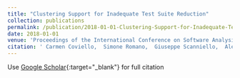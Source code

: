 ```yaml
---
title: "Clustering Support for Inadequate Test Suite Reduction"
collection: publications
permalink: /publication/2018-01-01-Clustering-Support-for-Inadequate-Test-Suite-Reduction
date: 2018-01-01
venue: 'Proceedings of the International Conference on Software Analysis, Evolution, and Reengineering (SANER)'
citation: ' Carmen Coviello,  Simone Romano,  Giuseppe Scanniello,  Alessandro Marchetto,  Giuliano Antoniol,  Anna Corazza, &quot;Clustering Support for Inadequate Test Suite Reduction.&quot; Proceedings of the International Conference on Software Analysis, Evolution, and Reengineering (SANER), 2018.'
---
```

Use [Google Scholar](https://scholar.google.com/scholar?q=Clustering+Support+for+Inadequate+Test+Suite+Reduction){:target="_blank"} for full citation